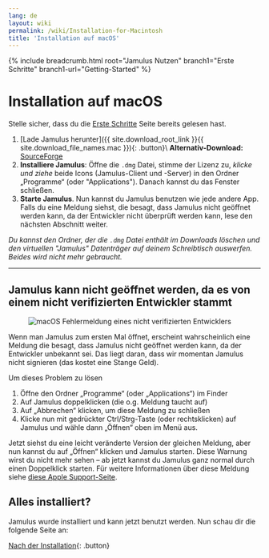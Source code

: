 ```yaml
---
lang: de
layout: wiki
permalink: /wiki/Installation-for-Macintosh
title: 'Installation auf macOS'
---
```


{% include breadcrumb.html root="Jamulus Nutzen" branch1="Erste Schritte" branch1-url="Getting-Started" %}

# Installation auf macOS

Stelle sicher, dass du die [Erste Schritte](Getting-Started) Seite bereits gelesen hast.

1. [Lade Jamulus herunter]({{ site.download_root_link }}{{ site.download_file_names.mac }}){: .button}\\
 **Alternativ-Download:** [SourceForge](https://sourceforge.net/projects/llcon/files/latest/download)
1. **Installiere Jamulus**: Öffne die `.dmg` Datei, stimme der Lizenz zu, *klicke und ziehe* beide Icons (Jamulus-Client und -Server) in den Ordner „Programme“ (oder "Applications"). Danach kannst du das Fenster schließen.
1. **Starte Jamulus**. Nun kannst du Jamulus benutzen wie jede andere App. Falls du eine Meldung siehst, die besagt, dass Jamulus nicht geöffnet werden kann, da der Entwickler nicht überprüft werden kann, lese den nächsten Abschnitt weiter.

_Du kannst den Ordner, der die `.dmg` Datei enthält im Downloads löschen und den virtuellen "Jamulus" Datenträger auf deinem Schreibtisch auswerfen. Beides wird nicht mehr gebraucht._

***

## Jamulus kann nicht geöffnet werden, da es von einem nicht verifizierten Entwickler stammt

<figure><img src="{{site.url}}/assets/img/de-screenshots/verification-mac.png" loading="lazy" alt="macOS Fehlermeldung eines nicht verifizierten Entwicklers"></figure>

Wenn man Jamulus zum ersten Mal öffnet, erscheint wahrscheinlich eine Meldung die besagt, dass Jamulus nicht geöffnet werden kann, da der Entwickler unbekannt sei. Das liegt daran, dass wir momentan Jamulus nicht signieren (das kostet eine Stange Geld).

Um dieses Problem zu lösen
1. Öffne den Ordner „Programme“ (oder „Applications“) im Finder
1. Auf Jamulus doppelklicken (die o.g. Meldung taucht auf)
1. Auf „Abbrechen“ klicken, um diese Meldung zu schließen
1. Klicke nun mit gedrückter Ctrl/Strg-Taste (oder rechtsklicken) auf Jamulus und wähle dann „Öffnen“ oben im Menü aus.

Jetzt siehst du eine leicht veränderte Version der gleichen Meldung, aber nun kannst du auf „Öffnen“ klicken und Jamulus starten. Diese Warnung wirst du nicht mehr sehen – ab jetzt kannst du Jamulus ganz normal durch einen Doppelklick starten. Für weitere Informationen über diese Meldung siehe [diese Apple Support-Seite](https://support.apple.com/de-de/guide/mac-help/mh40616/mac).

## Alles installiert?

Jamulus wurde installiert und kann jetzt benutzt werden. Nun schau dir die folgende Seite an:

[Nach der Installation](Getting-Started){: .button}
